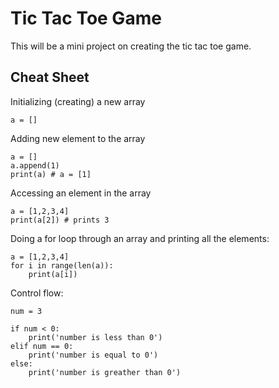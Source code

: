 # Tic Tac Toe Game
This will be a mini project on creating the tic tac toe game.


## Cheat Sheet
Initializing (creating) a new array
```
a = []
```

Adding new element to the array
```
a = []
a.append(1)
print(a) # a = [1]
```


Accessing an element in the array
```
a = [1,2,3,4]
print(a[2]) # prints 3
```


Doing a for loop through an array and printing all the elements:
```
a = [1,2,3,4]
for i in range(len(a)):
    print(a[i])
```

Control flow:
```
num = 3

if num < 0:
    print('number is less than 0')
elif num == 0:
    print('number is equal to 0')
else:
    print('number is greather than 0')
```



